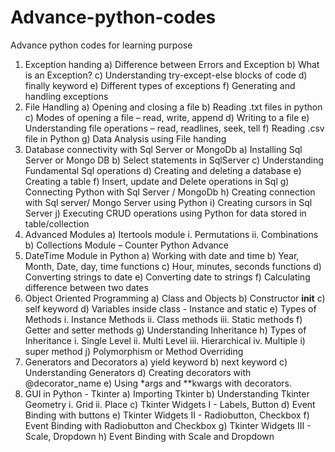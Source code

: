 # Advance-python-codes
Advance python codes for learning purpose
1) Exception handing
a) Difference between Errors and Exception
b) What is an Exception?
c) Understanding try-except-else blocks of code
d) finally keyword
e) Different types of exceptions
f) Generating and handling exceptions
2) File Handling
a) Opening and closing a file
b) Reading .txt files in python
c) Modes of opening a file – read, write, append
d) Writing to a file
e) Understanding file operations – read, readlines, seek, tell 
f) Reading .csv file in Python
g) Data Analysis using File handing
3) Database connectivity with Sql Server or MongoDb
a) Installing Sql Server or Mongo DB
b) Select statements in SqlServer
c) Understanding Fundamental Sql operations
d) Creating and deleting a database
e) Creating a table 
f) Insert, update and Delete operations in Sql
g) Connecting Python with Sql Server / MongoDb
h) Creating connection with Sql server/ Mongo Server using Python
i) Creating cursors in Sql Server
j) Executing CRUD operations using Python for data stored in table/collection
4) Advanced Modules
a) Itertools module
i. Permutations
ii. Combinations
b) Collections Module – Counter
Python Advance
5) DateTime Module in Python
a) Working with date and time
b) Year, Month, Date, day, time functions
c) Hour, minutes, seconds functions
d) Converting strings to date
e) Converting date to strings
f) Calculating difference between two dates
6) Object Oriented Programming
a) Class and Objects
b) Constructor __init__
c) self keyword
d) Variables inside class - Instance and static
e) Types of Methods
i. Instance Methods
ii. Class methods
iii. Static methods
f) Getter and setter methods
g) Understanding Inheritance
h) Types of Inheritance
i. Single Level
ii. Multi Level
iii. Hierarchical
iv. Multiple 
i) super method
j) Polymorphism or Method Overriding
7) Generators and Decorators
a) yield keyword
b) next keyword
c) Understanding Generators
d) Creating decorators with @decorator_name
e) Using *args and **kwargs with decorators.
8) GUI in Python - Tkinter
a) Importing Tkinter
b) Understanding Tkinter Geometry
i. Grid
ii. Place
c) Tkinter Widgets I - Labels, Button
d) Event Binding with buttons
e) Tkinter Widgets II - Radiobutton, Checkbox
f) Event Binding with Radiobutton and Checkbox
g) Tkinter Widgets III - Scale, Dropdown
h) Event Binding with Scale and Dropdown
